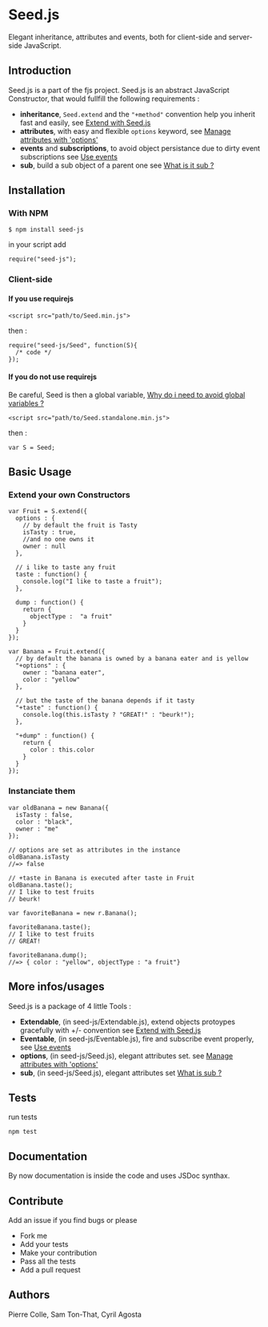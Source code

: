 # Seed.js 
Elegant inheritance, attributes and events, both for client-side and server-side JavaScript.

## Introduction

Seed.js is a part of the fjs project.
Seed.js is an abstract JavaScript Constructor, that would fullfill the following requirements :

*   **inheritance**, `Seed.extend` and the `"+method"` convention help you inherit fast and easily, see [Extend with Seed.js](Seed/blob/master/Extendable.md)
*   **attributes**, with easy and flexible `options` keyword, see [Manage attributes with 'options'](Seed/blob/master/options.md)
*   **events** and **subscriptions**, to avoid object persistance due to dirty event subscriptions see [Use events](Seed/blob/master/Events.md)
*   **sub**, build a sub object of a parent one see [What is it sub ?](Seed/blob/master/Events.md)

## Installation

### With NPM

    $ npm install seed-js

in your script add

    require("seed-js");

### Client-side

#### If you use requirejs

    <script src="path/to/Seed.min.js">

then :

    require("seed-js/Seed", function(S){
      /* code */
    });

#### If you do not use requirejs

Be careful, Seed is then a global variable, [Why do i need to avoid global variables ?](http://yuiblog.com/blog/2006/06/01/global-domination/)

    <script src="path/to/Seed.standalone.min.js">

then :

    var S = Seed;

## Basic Usage

### Extend your own Constructors 

    var Fruit = S.extend({
      options : {
        // by default the fruit is Tasty
        isTasty : true,
        //and no one owns it
        owner : null
      },
      
      // i like to taste any fruit
      taste : function() {
        console.log("I like to taste a fruit");
      },
      
      dump : function() {
        return {
          objectType :  "a fruit"
        }
      }
    });
    
    var Banana = Fruit.extend({
      // by default the banana is owned by a banana eater and is yellow
      "+options" : {
        owner : "banana eater",
        color : "yellow"
      },
      
      // but the taste of the banana depends if it tasty
      "+taste" : function() {
        console.log(this.isTasty ? "GREAT!" : "beurk!");
      },
      
      "+dump" : function() {
        return {
          color : this.color
        }
      }
    });
    
### Instanciate them
    var oldBanana = new Banana({
      isTasty : false,
      color : "black",
      owner : "me"
    });
    
    // options are set as attributes in the instance
    oldBanana.isTasty 
    //=> false
    
    // +taste in Banana is executed after taste in Fruit
    oldBanana.taste();
    // I like to test fruits
    // beurk!
    
    var favoriteBanana = new r.Banana();
    
    favoriteBanana.taste(); 
    // I like to test fruits
    // GREAT!
    
    favoriteBanana.dump();
    //=> { color : "yellow", objectType : "a fruit"}

  
## More infos/usages

Seed.js is a package of 4 little Tools :
*    **Extendable**, (in seed-js/Extendable.js), extend objects protoypes gracefully with +/- convention see [Extend with Seed.js](Seed/blob/master/Extendable.md)
*    **Eventable**, (in seed-js/Eventable.js), fire and subscribe event properly, see [Use events](Seed/blob/master/Eventable.md)
*    **options**, (in seed-js/Seed.js), elegant attributes set. see [Manage attributes with 'options'](Seed/blob/master/options.md)
*    **sub**, (in seed-js/Seed.js), elegant attributes set [What is sub ?](Seed/blob/master/sub.md)

## Tests

run tests

    npm test

## Documentation

By now documentation is inside the code and uses JSDoc synthax.

## Contribute

Add an issue if you find bugs or please

*   Fork me
*   Add your tests
*   Make your contribution
*   Pass all the tests 
*   Add a pull request

## Authors

Pierre Colle, Sam Ton-That, Cyril Agosta

